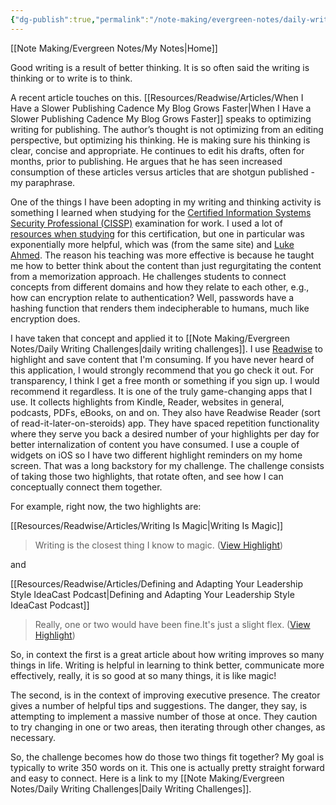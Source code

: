 ```yaml
---
{"dg-publish":true,"permalink":"/note-making/evergreen-notes/daily-writing-challenges/","tags":["writing"],"created":"","updated":""}
---
```


[[Note Making/Evergreen Notes/My Notes\|Home]]

Good writing is a result of better thinking. It is so often said the writing is thinking or to write is to think. 

A recent article touches on this. [[Resources/Readwise/Articles/When I Have a Slower Publishing Cadence My Blog Grows Faster\|When I Have a Slower Publishing Cadence My Blog Grows Faster]] speaks to optimizing writing for publishing. The author’s thought is not optimizing from an editing perspective, but optimizing his thinking. He is making sure his thinking is clear, concise and appropriate. He continues to edit his drafts, often for months, prior to publishing. He argues that he has seen increased consumption of these articles versus articles that are shotgun published - my paraphrase. 

One of the things I have been adopting in my writing and thinking activity is something I learned when studying for the [Certified Information Systems Security Professional (CISSP)](https://www.isc2.org/Certifications/CISSP) examination for work. I used a lot of[ resources when studying](https://www.studynotesandtheory.com/single-post/How-Chad-Cracked-His-CISSP-Exam) for this certification, but one in particular was exponentially more helpful, which was (from the same site) and [Luke Ahmed](https://www.studynotesandtheory.com/). The reason his teaching was more effective is because he taught me how to better think about the content than just regurgitating the content from a memorization approach. He challenges students to connect concepts from different domains and how they relate to each other, e.g., how can encryption relate to authentication?  Well, passwords have a hashing function that renders them indecipherable to humans, much like encryption does.

I have taken that concept and applied it to [[Note Making/Evergreen Notes/Daily Writing Challenges\|daily writing challenges]]. I use [Readwise](https://readwise.io/i/chad35) to highlight and save content that I'm consuming. If you have never heard of this application, I would strongly recommend that you go check it out. For transparency, I think I get a free month or something if you sign up. I would recommend it regardless. It is one of the truly game-changing apps that I use. It collects highlights from Kindle, Reader, websites in general, podcasts, PDFs, eBooks, on and on. They also have Readwise Reader (sort of read-it-later-on-steroids) app. They have spaced repetition functionality where they serve you back a desired number of your highlights per day for better internalization of content you have consumed. I use a couple of widgets on iOS so I have two different highlight reminders on my home screen. That was a long backstory for my challenge. The challenge consists of taking those two highlights, that rotate often, and see how I can conceptually connect them together. 

For example, right now, the two highlights are:

[[Resources/Readwise/Articles/Writing Is Magic\|Writing Is Magic]] 
<div class="transclusion internal-embed is-loaded"><div class="markdown-embed">



> Writing is the closest thing I know to magic. ([View Highlight](https://read.readwise.io/read/01gm5nr1q22582tpcdxzjfhdba))

</div></div>

and

[[Resources/Readwise/Articles/Defining and Adapting Your Leadership Style  IdeaCast  Podcast\|Defining and Adapting Your Leadership Style  IdeaCast  Podcast]] 
<div class="transclusion internal-embed is-loaded"><div class="markdown-embed">



> Really, one or two would have been fine.It's just a slight flex. ([View Highlight](https://read.readwise.io/read/01gm6d3eg99tx4d56xxyt38bag))

</div></div>

So, in context the first is a great article about how writing improves so many things in life. Writing is helpful in learning to think better, communicate more effectively, really, it is so good at so many things, it is like magic!

The second, is in the context of improving executive presence. The creator gives a number of helpful tips and suggestions. The danger, they say, is attempting to implement a massive number of those at once. They caution to try changing in one or two areas, then iterating through other changes, as necessary.

So, the challenge becomes how do those two things fit together? My goal is typically to write 350 words on it. This one is actually pretty straight forward and easy to connect. Here is a link to my [[Note Making/Evergreen Notes/Daily Writing Challenges\|Daily Writing Challenges]].